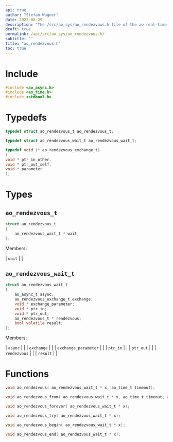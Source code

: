 ```yaml
---
api: true
author: "Stefan Wagner"
date: 2022-08-29
description: "The /src/ao_sys/ao_rendezvous.h file of the ao real-time operating system."
draft: true
permalink: /api/src/ao_sys/ao_rendezvous.h/
subtitle: ""
title: "ao_rendezvous.h"
toc: true
---
```


# Include

```c
#include <ao_async.h>
#include <ao_time.h>
#include <stdbool.h>
```

# Typedefs

```c
typedef struct ao_rendezvous_t ao_rendezvous_t;
```

```c
typedef struct ao_rendezvous_wait_t ao_rendezvous_wait_t;
```

```c
typedef void (* ao_rendezvous_exchange_t)
(
void * ptr_in_other,
void * ptr_out_self,
void * parameter
);
```

# Types

## `ao_rendezvous_t`

```c
struct ao_rendezvous_t
{
    ao_rendezvous_wait_t * wait;
};
```

Members:

| `wait` | |

## `ao_rendezvous_wait_t`

```c
struct ao_rendezvous_wait_t
{
    ao_async_t async;
    ao_rendezvous_exchange_t exchange;
    void * exchange_parameter;
    void * ptr_in;
    void * ptr_out;
    ao_rendezvous_t * rendezvous;
    bool volatile result;
};
```

Members:

| `async` | |
| `exchange` | |
| `exchange_parameter` | |
| `ptr_in` | |
| `ptr_out` | |
| `rendezvous` | |
| `result` | |

# Functions

```c
void ao_rendezvous( ao_rendezvous_wait_t * x, ao_time_t timeout);
```

```c
void ao_rendezvous_from( ao_rendezvous_wait_t * x, ao_time_t timeout, ao_time_t beginning);
```

```c
void ao_rendezvous_forever( ao_rendezvous_wait_t * x);
```

```c
void ao_rendezvous_try( ao_rendezvous_wait_t * x);
```

```c
void ao_rendezvous_begin( ao_rendezvous_wait_t * x);
```

```c
void ao_rendezvous_end( ao_rendezvous_wait_t * x);
```

